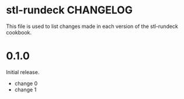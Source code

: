 # stl-rundeck CHANGELOG

This file is used to list changes made in each version of the stl-rundeck cookbook.

# 0.1.0

Initial release.

- change 0
- change 1

